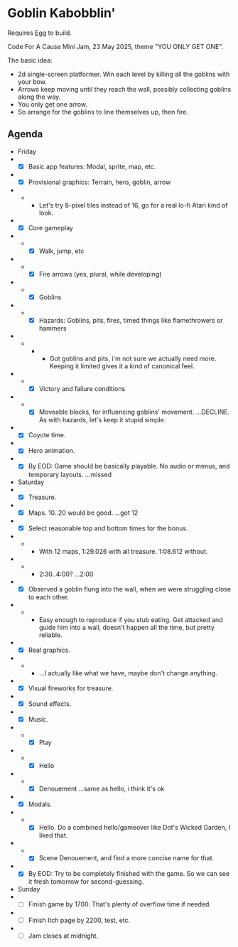 # Goblin Kabobblin'

Requires [Egg](https://github.com/aksommerville/egg) to build.

Code For A Cause Mini Jam, 23 May 2025, theme "YOU ONLY GET ONE".

The basic idea:
- 2d single-screen platformer. Win each level by killing all the goblins with your bow.
- Arrows keep moving until they reach the wall, possibly collecting goblins along the way.
- You only get one arrow.
- So arrange for the goblins to line themselves up, then fire.

## Agenda

- Friday
- - [x] Basic app features: Modal, sprite, map, etc.
- - [x] Provisional graphics: Terrain, hero, goblin, arrow
- - - Let's try 8-pixel tiles instead of 16, go for a real lo-fi Atari kind of look.
- - [x] Core gameplay
- - - [x] Walk, jump, etc
- - - [x] Fire arrows (yes, plural, while developing)
- - - [x] Goblins
- - - [x] Hazards: Goblins, pits, fires, timed things like flamethrowers or hammers
- - - - Got goblins and pits, i'm not sure we actually need more. Keeping it limited gives it a kind of canonical feel.
- - - [x] Victory and failure conditions
- - - [x] Moveable blocks, for influencing goblins' movement. ...DECLINE. As with hazards, let's keep it stupid simple.
- - [x] Coyote time.
- - [x] Hero animation.
- - [x] By EOD: Game should be basically playable. No audio or menus, and temporary layouts. ...missed
- Saturday
- - [x] Treasure.
- - [x] Maps. 10..20 would be good. ...got 12
- - [x] Select reasonable top and bottom times for the bonus.
- - - With 12 maps, 1:29.026 with all treasure. 1:08.612 without.
- - - 2:30..4:00? ...2:00
- - [x] Observed a goblin flung into the wall, when we were struggling close to each other.
- - - Easy enough to reproduce if you stub eating. Get attacked and guide him into a wall, doesn't happen all the time, but pretty reliable.
- - [x] Real graphics.
- - - ...I actually like what we have, maybe don't change anything.
- - [x] Visual fireworks for treasure.
- - [x] Sound effects.
- - [x] Music.
- - - [x] Play
- - - [x] Hello
- - - [x] Denouement ...same as hello, i think it's ok
- - [x] Modals.
- - - [x] Hello. Do a combined hello/gameover like Dot's Wicked Garden, I liked that.
- - - [x] Scene Denouement, and find a more concise name for that.
- - [x] By EOD: Try to be completely finished with the game. So we can see it fresh tomorrow for second-guessing.
- Sunday
- - [ ] Finish game by 1700. That's plenty of overflow time if needed.
- - [ ] Finish Itch page by 2200, test, etc.
- - [ ] Jam closes at midnight.
